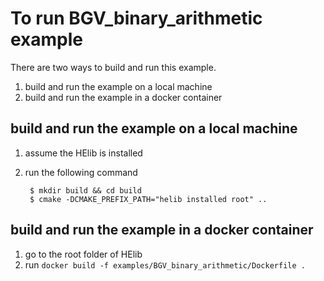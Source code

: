 # To run BGV_binary_arithmetic example
There are two ways to build and run this example.
1. build and run the example on a local machine
2. build and run the example in a docker container

## build and run the example on a local machine
1. assume the HElib is installed
2. run the following command

        $ mkdir build && cd build
        $ cmake -DCMAKE_PREFIX_PATH="helib installed root" ..

## build and run the example in a docker container
1. go to the root folder of HElib
2. run `docker build -f examples/BGV_binary_arithmetic/Dockerfile .`
